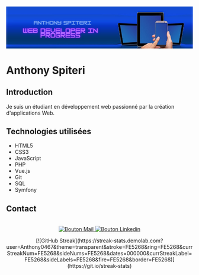 ![Ma bannière](https://github.com/anthony0467/anthony0467/blob/main/ant.png)


# Anthony Spiteri

## Introduction

Je suis un étudiant en développement web passionné par la création d'applications Web.
## Technologies utilisées

- HTML5
- CSS3
- JavaScript
- PHP
- Vue.js
- Git
- SQL
- Symfony

## Contact


<p align="center">
  <br/>
  <a href="mailto:anthony.spiteri@hotmail.fr?subject=Bonjour Anthony!" target="_blank">
    <img alt=" Bouton Mail"  src=https://img.shields.io/badge/Gmail-D14836?style=for-the-badge&logo=gmail&logoColor=white />
  </a>
  <a href="https://linkedin.com/in/anthony-spiteri-2a9147186/" target="_blank">
    <img alt="Bouton Linkedin"  src=https://img.shields.io/badge/LinkedIn-0077B5?style=for-the-badge&logo=linkedin&logoColor=white />
  </a>
</p>

<p align="center">
[![GitHub Streak](https://streak-stats.demolab.com?user=Anthony0467&theme=transparent&stroke=FE5268&ring=FE5268&currStreakNum=FE5268&sideNums=FE5268&dates=000000&currStreakLabel=FE5268&sideLabels=FE5268&fire=FE5268&border=FE5268)](https://git.io/streak-stats)
</p>
